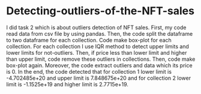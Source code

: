 # Detecting-outliers-of-the-NFT-sales

I did task 2 which is about outliers detection of NFT sales. First, my code read data from csv file by using pandas. Then, the code split the dataframe to two dataframe for each collection. Code make box-plot for each collection. For each collection I use IQR method to detect upper limits and lower limits for not-outliers. Then, if price less than lower limit and higher than upper limit, code remove these outliers in collections. Then, code make box-plot again. Moreover, the code extract outliers and data which its price is 0. In the end, the code detected that for collection 1 lower limit is -4.702485e+20 and upper limit is 7.848675e+20 and for collection 2 lower limit is -1.1525e+19 and higher limit is 2.7715e+19.
